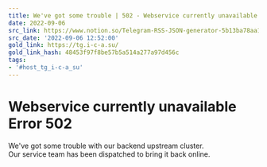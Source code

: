 ```yaml
---
title: We've got some trouble | 502 - Webservice currently unavailable
date: 2022-09-06
src_link: https://www.notion.so/Telegram-RSS-JSON-generator-5b13ba78aa104d3183c9bef462c9974d
src_date: '2022-09-06 12:52:00'
gold_link: https://tg.i-c-a.su/
gold_link_hash: 48453f97f8be57b5a514a277a97d456c
tags:
- '#host_tg_i-c-a_su'
---
```


Webservice currently unavailable Error 502
==========================================

We've got some trouble with our backend upstream cluster.  
Our service team has been dispatched to bring it back online.